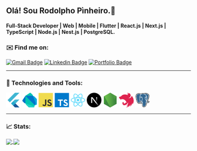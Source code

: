 ## Olá! Sou Rodolpho Pìnheiro.👋


#### Full-Stack Developer | Web | Mobile | Flutter | React.js | Next.js | TypeScript | Node.js | Nest.js | PostgreSQL.

### ✉️ Find me on: 

[![Gmail Badge](https://img.shields.io/badge/-Gmail-%23333?style=for-the-badge&logo=gmail&logoColor=red&link=mailto:rhbpinheiro30@gmail.com)](mailto:rhbpinheiro30@gmail.com)
[![Linkedin Badge](https://img.shields.io/badge/-Linkedin-blue?style=for-the-badge&logo=Linkedin&logoColor=white&link=https://www.linkedin.com/in/rodolphopinheiro/)](https://www.linkedin.com/in/rodolphopinheiro/)
[![Portfolio Badge](https://img.shields.io/badge/-Portfolio-0d1a4b?style=for-the-badge&logo=internet-explorer&logoColor=white&link=https://portfolio-rodolpho.vercel.app)](https://portfolio-rodolpho.vercel.app)

<hr>

### 🧰 Technologies and Tools:

<p>
<img src="https://raw.githubusercontent.com/devicons/devicon/master/icons/flutter/flutter-original.svg" alt="flutter" width="40" height="40"/>
<img src="https://raw.githubusercontent.com/devicons/devicon/master/icons/dart/dart-original.svg" alt="dart" width="40" height="40"/>  
<img src="https://raw.githubusercontent.com/devicons/devicon/master/icons/javascript/javascript-original.svg" alt="javascript" width="40" height="40"/>
<img src="https://raw.githubusercontent.com/devicons/devicon/master/icons/typescript/typescript-original.svg" alt="typescript" width="40" height="40"/>
<img src="https://raw.githubusercontent.com/devicons/devicon/master/icons/react/react-original.svg" alt="react" width="40" height="40"/>
<img src="https://raw.githubusercontent.com/devicons/devicon/master/icons/nextjs/nextjs-original.svg" alt="nextjs" width="40" height="40"/>
<img src="https://raw.githubusercontent.com/devicons/devicon/master/icons/nodejs/nodejs-original.svg" alt="nodejs" width="40" height="40"/>
<img src="https://raw.githubusercontent.com/devicons/devicon/master/icons/nestjs/nestjs-original.svg" alt="nestjs" width="40" height="40"/>
<img src="https://raw.githubusercontent.com/devicons/devicon/master/icons/postgresql/postgresql-original.svg" alt="postgresql" width="40" height="40"/>  
</p>

<hr/>

### 📈 Stats:

<div aling="left">
  <a href="https://github.com/rhbpinheiro">
    <img height=200 align="center" src="https://github-readme-stats.vercel.app/api/top-langs?username=rhbpinheiro&layout=compact&langs_count=8&show_icons=true&theme=tokyonight&locale=en&card_width=320" />
  </a>
  <a href="https://github.com/rhbpinheiro">
    <img height=200 align="center" src="https://github-readme-stats.vercel.app/api?username=rhbpinheiro&show_icons=true&theme=tokyonight" />
  </a>  
</div>


